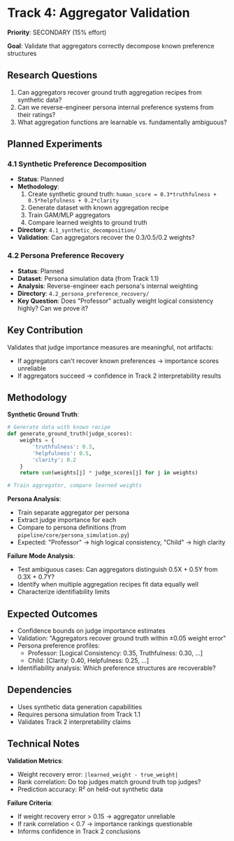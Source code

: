 # Track 4: Aggregator Validation

**Priority**: SECONDARY (15% effort)

**Goal**: Validate that aggregators correctly decompose known preference structures

## Research Questions

1. Can aggregators recover ground truth aggregation recipes from synthetic data?
2. Can we reverse-engineer persona internal preference systems from their ratings?
3. What aggregation functions are learnable vs. fundamentally ambiguous?

## Planned Experiments

### 4.1 Synthetic Preference Decomposition
- **Status**: Planned
- **Methodology**:
  1. Create synthetic ground truth: `human_score = 0.3*truthfulness + 0.5*helpfulness + 0.2*clarity`
  2. Generate dataset with known aggregation recipe
  3. Train GAM/MLP aggregators
  4. Compare learned weights to ground truth
- **Directory**: `4.1_synthetic_decomposition/`
- **Validation**: Can aggregators recover the 0.3/0.5/0.2 weights?

### 4.2 Persona Preference Recovery
- **Status**: Planned
- **Dataset**: Persona simulation data (from Track 1.1)
- **Analysis**: Reverse-engineer each persona's internal weighting
- **Directory**: `4.2_persona_preference_recovery/`
- **Key Question**: Does "Professor" actually weight logical consistency highly? Can we prove it?

## Key Contribution

Validates that judge importance measures are meaningful, not artifacts:
- If aggregators can't recover known preferences → importance scores unreliable
- If aggregators succeed → confidence in Track 2 interpretability results

## Methodology

**Synthetic Ground Truth**:
```python
# Generate data with known recipe
def generate_ground_truth(judge_scores):
    weights = {
        'truthfulness': 0.3,
        'helpfulness': 0.5,
        'clarity': 0.2
    }
    return sum(weights[j] * judge_scores[j] for j in weights)

# Train aggregator, compare learned weights
```

**Persona Analysis**:
- Train separate aggregator per persona
- Extract judge importance for each
- Compare to persona definitions (from `pipeline/core/persona_simulation.py`)
- Expected: "Professor" → high logical consistency, "Child" → high clarity

**Failure Mode Analysis**:
- Test ambiguous cases: Can aggregators distinguish 0.5X + 0.5Y from 0.3X + 0.7Y?
- Identify when multiple aggregation recipes fit data equally well
- Characterize identifiability limits

## Expected Outcomes

- Confidence bounds on judge importance estimates
- Validation: "Aggregators recover ground truth within ±0.05 weight error"
- Persona preference profiles:
  - Professor: [Logical Consistency: 0.35, Truthfulness: 0.30, ...]
  - Child: [Clarity: 0.40, Helpfulness: 0.25, ...]
- Identifiability analysis: Which preference structures are recoverable?

## Dependencies

- Uses synthetic data generation capabilities
- Requires persona simulation from Track 1.1
- Validates Track 2 interpretability claims

## Technical Notes

**Validation Metrics**:
- Weight recovery error: `|learned_weight - true_weight|`
- Rank correlation: Do top judges match ground truth top judges?
- Prediction accuracy: R² on held-out synthetic data

**Failure Criteria**:
- If weight recovery error > 0.15 → aggregator unreliable
- If rank correlation < 0.7 → importance rankings questionable
- Informs confidence in Track 2 conclusions
